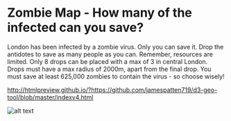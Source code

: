 # Zombie Map - How many of the infected can you save? 

London has been infected by a zombie virus. Only you can save it. Drop the antidotes to save as many people as you can.
Remember, resources are limited. Only 8 drops can be placed with a max of 3 in central London. Drops must have a max radius of 2000m, apart from the final drop.
You must save at least 625,000 zombies to contain the virus - so choose wisely!

http://htmlpreview.github.io/?https://github.com/jamespatten719/d3-geo-tool/blob/master/indexv4.html

![alt text](d3-geo-tool/display.png)
